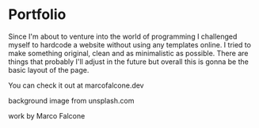 # Portfolio
Since I'm about to venture into the world of programming I challenged myself to hardcode a website without using any templates online. I tried to make something original, clean and as minimalistic as possible. There are things that probably I'll adjust in the future but overall this is gonna be the basic layout of the page.

You can check it out at marcofalcone.dev

background image from unsplash.com

work by Marco Falcone
